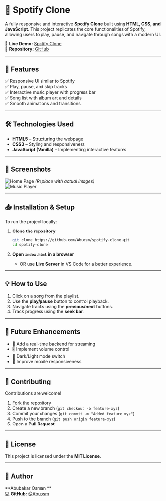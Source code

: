 

# 🎵 Spotify Clone


A fully responsive and interactive **Spotify Clone** built using **HTML, CSS, and JavaScript**. This project replicates the core functionalities of Spotify, allowing users to play, pause, and navigate through songs with a modern UI.

🔗 **Live Demo:** [Spotify Clone](https://abuosm.github.io/spotify-clone/)  
📂 **Repository:** [GitHub](https://github.com/Abuosm/spotify-clone)

---

## 🚀 Features

✅ Responsive UI similar to Spotify  
✅ Play, pause, and skip tracks  
✅ Interactive music player with progress bar  
✅ Song list with album art and details  
✅ Smooth animations and transitions  

---

## 🛠️ Technologies Used

- **HTML5** – Structuring the webpage  
- **CSS3** – Styling and responsiveness  
- **JavaScript (Vanilla)** – Implementing interactive features  

---

## 📸 Screenshots

![Home Page](https://abuosm.github.io/spotify-clone/homepage.png) *(Replace with actual images)*  
![Music Player](https://abuosm.github.io/spotify-clone/player.png)  

---

## 📥 Installation & Setup

To run the project locally:

1. **Clone the repository**  
   ```bash
   git clone https://github.com/Abuosm/spotify-clone.git
   cd spotify-clone
   ```

2. **Open `index.html` in a browser**  
   - OR use **Live Server** in VS Code for a better experience.

---

## 💡 How to Use

1. Click on a song from the playlist.  
2. Use the **play/pause** button to control playback.  
3. Navigate tracks using the **previous/next** buttons.  
4. Track progress using the **seek bar**.

---

## 🎯 Future Enhancements

- 🎵 Add a real-time backend for streaming  
- 🎚️ Implement volume control  
- 🎨 Dark/Light mode switch  
- 📱 Improve mobile responsiveness  

---

## 🤝 Contributing

Contributions are welcome!  
1. Fork the repository  
2. Create a new branch (`git checkout -b feature-xyz`)  
3. Commit your changes (`git commit -m "Added feature xyz"`)  
4. Push to the branch (`git push origin feature-xyz`)  
5. Open a **Pull Request**  

---

## 📜 License

This project is licensed under the **MIT License**.  

---

## 👤 Author

**Abubakar Osman **  
💻 **GitHub:** [@Abuosm](https://github.com/Abuosm)  

